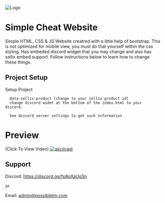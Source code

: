 ![Logo](https://media.discordapp.net/attachments/1016110592211304469/1123472694533431347/Possible-Banner.png?width=936&height=468)


# Simple Cheat Website


Simple HTML, CSS & JS Website creatred with a little help of bootstrap.
This is not optimized for mobile view, you must do that yourself within the css styling. Has embeded discord widget that you may change and also has sellix embed support. Follow instructions below to learn how to change these things.
## Project Setup

Setup Project

```
  data-sellix-product (change to your sellix product id)
  change discord widet at the bottom of the index.html to your discord. 
  
  See discord server settings to get such information
```
    
# Preview


(Click To View Video)
[![asciicast](https://media.discordapp.net/attachments/1016110592211304469/1123472339338793071/Screenshot_2023-06-28_003740.png?width=958&height=468)](https://streamable.com/d5vocn)





## Support

Discord: https://discord.gg/fp8pXaUgSn

or

Email: admin@possibletm.com
